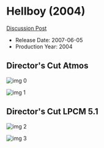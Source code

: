 # Hellboy (2004)

[Discussion Post](https://www.avsforum.com/threads/bass-eq-for-filtered-movies.2995212/post-58124452)

* Release Date: 2007-06-05
* Production Year: 2004

## Director's Cut Atmos

![img 0](https://i.imgur.com/tcUMWBr.jpg)

![img 1](https://i.imgur.com/Pp7NQEC.png)

## Director's Cut LPCM 5.1

![img 2](https://i.imgur.com/1WEDY4M.jpg)

![img 3](https://i.imgur.com/FKxMzUr.jpg)

